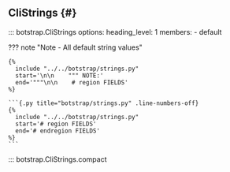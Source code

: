 ## CliStrings {#}

<!-- prettier-ignore -->
::: botstrap.CliStrings
    options:
      heading_level: 1
      members:
        - default

??? note "Note - All default string values"

    {%
      include "../../botstrap/strings.py"
      start='\n\n    """ NOTE:'
      end='"""\n\n    # region FIELDS'
    %}

    ```{.py title="botstrap/strings.py" .line-numbers-off}
    {%
      include "../../botstrap/strings.py"
      start='# region FIELDS'
      end='# endregion FIELDS'
    %}
    ```

::: botstrap.CliStrings.compact

<link rel="stylesheet" href="../../stylesheets/code-navigation.css" />
